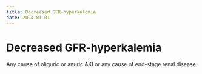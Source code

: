 ```yaml
---
title: Decreased GFR-hyperkalemia
date: 2024-01-01
---
```


# Decreased GFR-hyperkalemia

Any cause of oliguric or anuric AKI or any cause of end-stage renal disease
